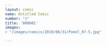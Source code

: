 ```yaml
---
layout: comic
name: Untitled Comic
number: "1"
title: '000001'
images:
- "/images/comics/2019/08/31/Panel_07-5.jpg"

---
```

